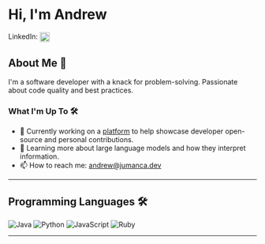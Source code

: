 
# Hi, I'm Andrew

LinkedIn:
<a href="https://www.linkedin.com/in/andrew-jumanca/" target="_blank"><img align="center" src="https://raw.githubusercontent.com/rahuldkjain/github-profile-readme-generator/master/src/images/icons/Social/linked-in-alt.svg" alt="your-linkedin-profile" height="20" width="20" /></a>
&nbsp;

## About Me 🚀

I'm a software developer with a knack for problem-solving. Passionate about code quality and best practices.

### What I'm Up To 🛠️

- 🔭 Currently working on a [platform](https://gitreps.com) to help showcase developer open-source and personal contributions.
- 🌱 Learning more about large language models and how they interpret information.
- 📫 How to reach me: [andrew@jumanca.dev](mailto:andrew@jumanca.dev)

---

## Programming Languages 🛠️
![Java](https://img.shields.io/badge/java-%23ED8B00.svg?style=for-the-badge&logo=openjdk&logoColor=white)
![Python](https://img.shields.io/badge/python-3670A0?style=for-the-badge&logo=python&logoColor=ffdd54)
![JavaScript](https://img.shields.io/badge/javascript-%23323330.svg?style=for-the-badge&logo=javascript&logoColor=%23F7DF1E)
![Ruby](https://img.shields.io/badge/ruby-%23CC342D.svg?style=for-the-badge&logo=ruby&logoColor=white)

---
